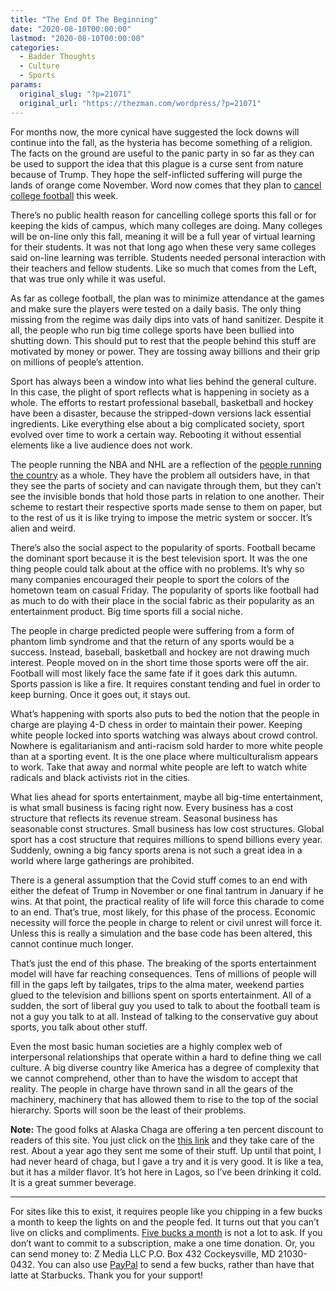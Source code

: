 ```yaml
---
title: "The End Of The Beginning"
date: "2020-08-10T00:00:00"
lastmod: "2020-08-10T00:00:00"
categories:
  - Badder Thoughts
  - Culture
  - Sports
params:
  original_slug: "?p=21071"
  original_url: "https://thezman.com/wordpress/?p=21071"
---
```


For months now, the more cynical have suggested the lock downs will
continue into the fall, as the hysteria has become something of a
religion. The facts on the ground are useful to the panic party in so
far as they can be used to support the idea that this plague is a curse
sent from nature because of Trump. They hope the self-inflicted
suffering will purge the lands of orange come November. Word now comes
that they plan to [cancel college
football](https://www.espn.com/college-football/story/_/id/29629669/power-5-talking-no-fall-football)
this week.

There’s no public health reason for cancelling college sports this fall
or for keeping the kids of campus, which many colleges are doing. Many
colleges will be on-line only this fall, meaning it will be a full year
of virtual learning for their students. It was not that long ago when
these very same colleges said on-line learning was terrible. Students
needed personal interaction with their teachers and fellow students.
Like so much that comes from the Left, that was true only while it was
useful.

As far as college football, the plan was to minimize attendance at the
games and make sure the players were tested on a daily basis. The only
thing missing from the regime was daily dips into vats of hand
sanitizer. Despite it all, the people who run big time college sports
have been bullied into shutting down. This should put to rest that the
people behind this stuff are motivated by money or power. They are
tossing away billions and their grip on millions of people’s attention.

Sport has always been a window into what lies behind the general
culture. In this case, the plight of sport reflects what is happening in
society as a whole. The efforts to restart professional baseball,
basketball and hockey have been a disaster, because the stripped-down
versions lack essential ingredients. Like everything else about a big
complicated society, sport evolved over time to work a certain way.
Rebooting it without essential elements like a live audience does not
work.

The people running the NBA and NHL are a reflection of the [people
running the country](https://thezman.com/wordpress/?p=7805) as a whole.
They have the problem all outsiders have, in that they see the parts of
society and can navigate through them, but they can’t see the invisible
bonds that hold those parts in relation to one another. Their scheme to
restart their respective sports made sense to them on paper, but to the
rest of us it is like trying to impose the metric system or soccer. It’s
alien and weird.

There’s also the social aspect to the popularity of sports. Football
became the dominant sport because it is the best television sport. It
was the one thing people could talk about at the office with no
problems. It’s why so many companies encouraged their people to sport
the colors of the hometown team on casual Friday. The popularity of
sports like football had as much to do with their place in the social
fabric as their popularity as an entertainment product. Big time sports
fill a social niche.

The people in charge predicted people were suffering from a form of
phantom limb syndrome and that the return of any sports would be a
success. Instead, baseball, basketball and hockey are not drawing much
interest. People moved on in the short time those sports were off the
air. Football will most likely face the same fate if it goes dark this
autumn. Sports passion is like a fire. It requires constant tending and
fuel in order to keep burning. Once it goes out, it stays out.

What’s happening with sports also puts to bed the notion that the people
in charge are playing 4-D chess in order to maintain their power.
Keeping white people locked into sports watching was always about crowd
control. Nowhere is egalitarianism and anti-racism sold harder to more
white people than at a sporting event. It is the one place where
multiculturalism appears to work. Take that away and normal white people
are left to watch white radicals and black activists riot in the cities.

What lies ahead for sports entertainment, maybe all big-time
entertainment, is what small business is facing right now. Every
business has a cost structure that reflects its revenue stream. Seasonal
business has seasonable const structures. Small business has low cost
structures. Global sport has a cost structure that requires millions to
spend billions every year. Suddenly, owning a big fancy sports arena is
not such a great idea in a world where large gatherings are prohibited.

There is a general assumption that the Covid stuff comes to an end with
either the defeat of Trump in November or one final tantrum in January
if he wins. At that point, the practical reality of life will force this
charade to come to an end. That’s true, most likely, for this phase of
the process. Economic necessity will force the people in charge to
relent or civil unrest will force it. Unless this is really a simulation
and the base code has been altered, this cannot continue much longer.

That’s just the end of this phase. The breaking of the sports
entertainment model will have far reaching consequences. Tens of
millions of people will fill in the gaps left by tailgates, trips to the
alma mater, weekend parties glued to the television and billions spent
on sports entertainment. All of a sudden, the sort of liberal guy you
used to talk to about the football team is not a guy you talk to at all.
Instead of talking to the conservative guy about sports, you talk about
other stuff.

Even the most basic human societies are a highly complex web of
interpersonal relationships that operate within a hard to define thing
we call culture. A big diverse country like America has a degree of
complexity that we cannot comprehend, other than to have the wisdom to
accept that reality. The people in charge have thrown sand in all the
gears of the machinery, machinery that has allowed them to rise to the
top of the social hierarchy. Sports will soon be the least of their
problems.

**Note:** The good folks at Alaska Chaga are offering a ten percent
discount to readers of this site. You just click on the
<a href="https://alaskachaga.us/discount/ZMAN" rel="noopener noreferrer"
target="_blank">this link</a> and they take care of the rest. About a
year ago they sent me some of their stuff. Up until that point, I had
never heard of chaga, but I gave a try and it is very good. It is like a
tea, but it has a milder flavor. It’s hot here in Lagos, so I’ve been
drinking it cold. It is a great summer beverage.

------------------------------------------------------------------------

For sites like this to exist, it requires people like you chipping in a
few bucks a month to keep the lights on and the people fed. It turns out
that you can’t live on clicks and compliments.
<a href="https://www.subscribestar.com/the-z-blog"
rel="noopener noreferrer" target="_blank">Five bucks a month</a> is not
a lot to ask. If you don’t want to commit to a subscription, make a one
time donation. Or, you can send money to: Z Media LLC P.O. Box 432
Cockeysville, MD 21030-0432. You can also use <a
href="https://www.paypal.com/cgi-bin/webscr?cmd=_s-xclick&amp;hosted_button_id=UDAS2Q8JYA6CN&amp;source=url"
rel="noopener noreferrer" target="_blank">PayPal</a> to send a few
bucks, rather than have that latte at Starbucks. Thank you for your
support!
